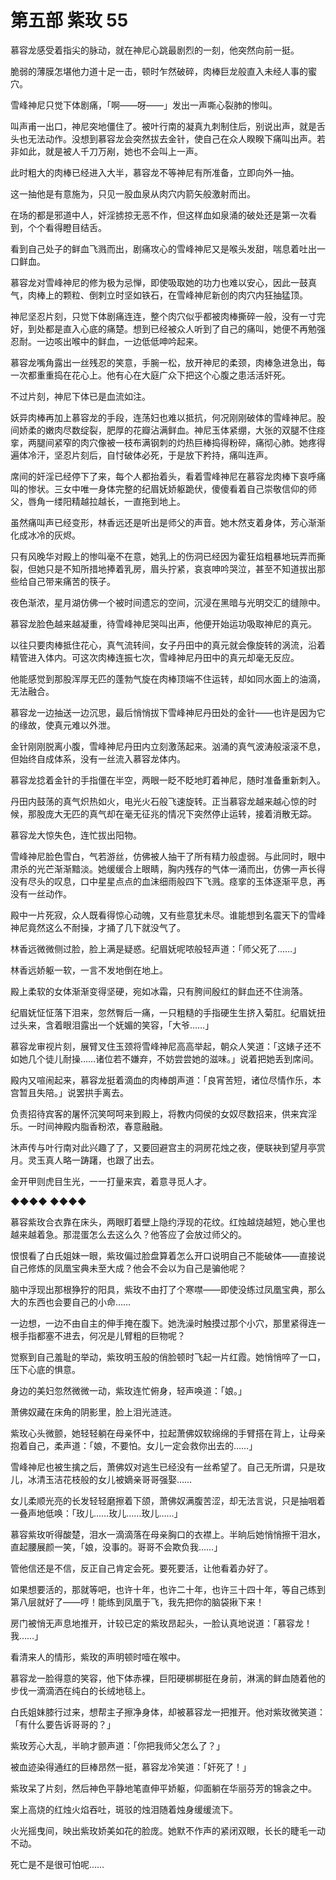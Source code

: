 # 第五部 紫玫 55

慕容龙感受着指尖的脉动，就在神尼心跳最剧烈的一刻，他突然向前一挺。

脆弱的薄膜怎堪他力道十足一击，顿时乍然破碎，肉棒巨龙般直入未经人事的蜜穴。

雪峰神尼只觉下体剧痛，「啊——呀——」发出一声嘶心裂肺的惨叫。

叫声甫一出口，神尼突地僵住了。被叶行南的凝真九刺制住后，别说出声，就是舌头也无法动作。没想到慕容龙会突然拔去金针，使自己在众人睽睽下痛叫出声。若非如此，就是被人千刀万剐，她也不会叫上一声。

此时粗大的肉棒已经进入大半，慕容龙不等神尼有所准备，立即向外一抽。

这一抽他是有意施为，只见一股血泉从肉穴内箭矢般激射而出。

在场的都是邪道中人，奸淫掳掠无恶不作，但这样血如泉涌的破处还是第一次看到，个个看得瞪目结舌。

看到自己处子的鲜血飞溅而出，剧痛攻心的雪峰神尼又是喉头发甜，喘息着吐出一口鲜血。

慕容龙对雪峰神尼的修为极为忌惮，即使吸取她的功力也难以安心，因此一鼓真气，肉棒上的颗粒、倒刺立时坚如铁石，在雪峰神尼新创的肉穴内狂抽猛顶。

神尼坚忍片刻，只觉下体剧痛连连，整个肉穴似乎都被肉棒撕碎一般，没有一寸完好，到处都是直入心底的痛楚。想到已经被众人听到了自己的痛叫，她便不再勉强忍耐。一边咳出喉中的鲜血，一边低低呻吟起来。

慕容龙嘴角露出一丝残忍的笑意，手腕一松，放开神尼的柔颈，肉棒急进急出，每一次都重重捣在花心上。他有心在大庭广众下把这个心腹之患活活奸死。

不过片刻，神尼下体已是血流如注。

妖异肉棒再加上慕容龙的手段，连荡妇也难以抵抗，何况刚刚破体的雪峰神尼。股间娇柔的嫩肉尽数绽裂，肥厚的花瓣沾满鲜血。神尼玉体紧绷，大张的双腿不住痉挛，两腿间紧窄的肉穴像被一枝布满钢刺的灼热巨棒捣得粉碎，痛彻心肺。她疼得遍体冷汗，坚忍片刻后，自忖破体必死，于是放下矜持，痛叫连声。

席间的奸淫已经停下了来，每个人都抬着头，看着雪峰神尼在慕容龙肉棒下哀呼痛叫的惨状。三女中唯一身体完整的纪眉妩娇躯跪伏，傻傻看着自己崇敬信仰的师父，唇角一缕阳精越拉越长，一直拖到地上。

虽然痛叫声已经变形，林香远还是听出是师父的声音。她木然支着身体，芳心渐渐化成冰冷的灰烬。

只有风晚华对殿上的惨叫毫不在意，她乳上的伤洞已经因为霍狂焰粗暴地玩弄而撕裂，但她只是不知所措地捧着乳房，眉头拧紧，哀哀呻吟哭泣，甚至不知道拔出那些给自己带来痛苦的筷子。

夜色渐浓，星月湖仿佛一个被时间遗忘的空间，沉浸在黑暗与光明交汇的缝隙中。

慕容龙脸色越来越凝重，待雪峰神尼哭叫出声，他便开始运功吸取神尼的真元。

以往只要肉棒抵住花心，真气流转间，女子丹田中的真元就会像旋转的涡流，沿着精管进入体内。可这次肉棒连振七次，雪峰神尼丹田中的真元却毫无反应。

他能感觉到那股浑厚无匹的蓬勃气旋在肉棒顶端不住运转，却如同水面上的油滴，无法融合。

慕容龙一边抽送一边沉思，最后悄悄拔下雪峰神尼丹田处的金针——也许是因为它的缘故，使真元难以外泄。

金针刚刚脱离小腹，雪峰神尼丹田内立刻激荡起来。汹涌的真气波涛般滚滚不息，但始终自成体系，没有一丝流入慕容龙体内。

慕容龙捻着金针的手指僵在半空，两眼一眨不眨地盯着神尼，随时准备重新刺入。

丹田内鼓荡的真气炽热如火，电光火石般飞速旋转。正当慕容龙越来越心惊的时候，那股庞大无匹的真气却在毫无征兆的情况下突然停止运转，接着消散无踪。

慕容龙大惊失色，连忙拔出阳物。

雪峰神尼脸色雪白，气若游丝，仿佛被人抽干了所有精力般虚弱。与此同时，眼中肃杀的光芒渐渐黯淡。她缓缓合上眼睛，胸内残存的气体一涌而出，仿佛一声长得没有尽头的叹息，口中星星点点的血沫细雨般四下飞溅。痉挛的玉体逐渐平息，再没有一丝动作。

殿中一片死寂，众人既看得惊心动魄，又有些意犹未尽。谁能想到名震天下的雪峰神尼竟然这么不耐操，才捅了几下就没气了。

林香远微微侧过脸，脸上满是疑惑。纪眉妩呢哝般轻声道：「师父死了……」

林香远娇躯一软，一言不发地倒在地上。

殿上柔软的女体渐渐变得坚硬，宛如冰霜，只有胯间殷红的鲜血还不住淌落。

纪眉妩怔怔落下泪来，忽然臀后一痛，一只粗糙的手指硬生生挤入菊肛。纪眉妩扭过头来，含着眼泪露出一个妩媚的笑容，「大爷……」

慕容龙审视片刻，展臂叉住玉颈将雪峰神尼高高举起，朝众人笑道：「这婊子还不如她几个徒儿耐操……诸位若不嫌弃，不妨尝尝她的滋味。」说着把她丢到席间。

殿内又喧闹起来，慕容龙挺着滴血的肉棒朗声道：「良宵苦短，诸位尽情作乐，本宫暂且失陪。」说罢拱手离去。

负责招待宾客的屠怀沉笑呵呵来到殿上，将教内伺侯的女奴尽数招来，供来宾淫乐。一时间神殿内脂香粉浓，春意融融。

沐声传与叶行南对此兴趣了了，又要回避宫主的洞房花烛之夜，便联袂到望月亭赏月。灵玉真人略一踌躇，也跟了出去。

金开甲则虎目生光，一一打量来宾，着意寻觅人才。

◆◆◆◆ ◆◆◆◆

慕容紫玫合衣靠在床头，两眼盯着壁上隐约浮现的花纹。红烛越烧越短，她心里也越来越着急。那混蛋怎么去这么久？他答应了会放过师父的。

恨恨看了白氏姐妹一眼，紫玫偏过脸盘算着怎么开口说明自己不能破体——直接说自己修炼的凤凰宝典未至大成？他会不会以为自己是骗他呢？

脑中浮现出那根狰狞的阳具，紫玫不由打了个寒噤——即使没练过凤凰宝典，那么大的东西也会要自己的小命……

一边想，一边不由自主的伸手掩在腹下。她洗澡时触摸过那个小穴，那里紧得连一根手指都塞不进去，何况是儿臂粗的巨物呢？

觉察到自己羞耻的举动，紫玫明玉般的俏脸顿时飞起一片红霞。她悄悄啐了一口，压下心底的惧意。

身边的美妇忽然微微一动，紫玫连忙俯身，轻声唤道：「娘。」

萧佛奴藏在床角的阴影里，脸上泪光涟涟。

紫玫心头微颤，她轻轻躺在母亲怀中，拉起萧佛奴软绵绵的手臂搭在背上，让母亲抱着自己，柔声道：「娘，不要怕。女儿一定会救你出去的……」

雪峰神尼也被生擒之后，萧佛奴对逃生已经没有一丝希望了。自己无所谓，只是玫儿，冰清玉洁花枝般的女儿被嫡亲哥哥强娶……

女儿柔顺光亮的长发轻轻磨擦着下颌，萧佛奴满腹苦涩，却无法言说，只是抽咽着一叠声地低唤：「玫儿……玫儿……玫儿……」

慕容紫玫听得酸楚，泪水一滴滴落在母亲胸口的衣襟上。半晌后她悄悄擦干泪水，直起腰展颜一笑，「娘，没事的。哥哥不会欺负我……」

管他信还是不信，反正自己肯定会死。要死要活，让他看着办好了。

如果想要活的，那就等吧，也许十年，也许二十年，也许三十四十年，等自己练到第八层就好了——哼！能练到凤凰于飞，我先把你的脑袋揪下来！

房门被悄无声息地推开，计较已定的紫玫昂起头，一脸认真地说道：「慕容龙！我……」

看清来人的情形，紫玫的声明顿时噎在喉中。

慕容龙一脸得意的笑容，他下体赤裸，巨阳硬梆梆挺在身前，淋漓的鲜血随着他的步伐一滴滴洒在纯白的长绒地毯上。

白氏姐妹膝行过来，想帮主子擦净身体，却被慕容龙一把推开。他对紫玫微笑道：「有什么要告诉哥哥的？」

紫玫芳心大乱，半晌才颤声道：「你把我师父怎么了？」

被血迹染得通红的巨棒昂然一挺，慕容龙冷笑道：「奸死了！」

紫玫呆了片刻，然后神色平静地笔直伸平娇躯，仰面躺在华丽芬芳的锦衾之中。

案上高烧的红烛火焰吞吐，斑驳的烛泪随着烛身缓缓流下。

火光摇曳间，映出紫玫娇美如花的脸庞。她默不作声的紧闭双眼，长长的睫毛一动不动。

死亡是不是很可怕呢……

